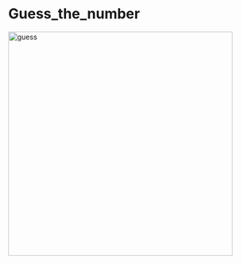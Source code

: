 # Guess_the_number
<img width="451" alt="guess" src="https://user-images.githubusercontent.com/46406960/160276632-ac8b3eea-d5cb-4121-8ec1-391e9a9f1b9b.PNG">
